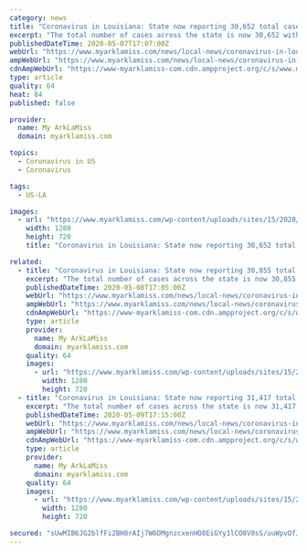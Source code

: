 ```yaml
---
category: news
title: "Coronavirus in Louisiana: State now reporting 30,652 total cases as death total reaches 2,135"
excerpt: "The total number of cases across the state is now 30,652 with a total of 2,135 deaths. The LDH is also reporting 20,316 presumed recoveries in"
publishedDateTime: 2020-05-07T17:07:00Z
webUrl: "https://www.myarklamiss.com/news/local-news/coronavirus-in-louisiana-state-now-reporting-30652-total-cases-as-death-total-reaches-2135/"
ampWebUrl: "https://www.myarklamiss.com/news/local-news/coronavirus-in-louisiana-state-now-reporting-30652-total-cases-as-death-total-reaches-2135/amp/"
cdnAmpWebUrl: "https://www-myarklamiss-com.cdn.ampproject.org/c/s/www.myarklamiss.com/news/local-news/coronavirus-in-louisiana-state-now-reporting-30652-total-cases-as-death-total-reaches-2135/amp/"
type: article
quality: 64
heat: 84
published: false

provider:
  name: My ArkLaMiss
  domain: myarklamiss.com

topics:
  - Coronavirus in US
  - Coronavirus

tags:
  - US-LA

images:
  - url: "https://www.myarklamiss.com/wp-content/uploads/sites/15/2020/05/CoronavirusOutbreak_Graphic-1-2.jpg?w=1236&h=720&crop=1&resize=1280,720"
    width: 1280
    height: 720
    title: "Coronavirus in Louisiana: State now reporting 30,652 total cases as death total reaches 2,135"

related:
  - title: "Coronavirus in Louisiana: State now reporting 30,855 total cases as death total reaches 2,154"
    excerpt: "The total number of cases across the state is now 30,855 with a total of 2,154 deaths. The LDH is also reporting 20,316 presumed recoveries in"
    publishedDateTime: 2020-05-08T17:05:00Z
    webUrl: "https://www.myarklamiss.com/news/local-news/coronavirus-in-louisiana-state-now-reporting-30855-total-cases-as-death-total-reaches-2154/"
    ampWebUrl: "https://www.myarklamiss.com/news/local-news/coronavirus-in-louisiana-state-now-reporting-30855-total-cases-as-death-total-reaches-2154/amp/"
    cdnAmpWebUrl: "https://www-myarklamiss-com.cdn.ampproject.org/c/s/www.myarklamiss.com/news/local-news/coronavirus-in-louisiana-state-now-reporting-30855-total-cases-as-death-total-reaches-2154/amp/"
    type: article
    provider:
      name: My ArkLaMiss
      domain: myarklamiss.com
    quality: 64
    images:
      - url: "https://www.myarklamiss.com/wp-content/uploads/sites/15/2020/05/2e719b0636bf4b0386a7b75d960f49cc-1-1-1.jpg?w=1280&h=720&crop=1"
        width: 1280
        height: 720
  - title: "Coronavirus in Louisiana: State now reporting 31,417 total cases as death total reaches 2,194"
    excerpt: "The total number of cases across the state is now 31,417 with a total of 2,194 deaths. The LDH is also reporting 20,316 presumed recoveries in Friday’s"
    publishedDateTime: 2020-05-09T17:15:00Z
    webUrl: "https://www.myarklamiss.com/news/local-news/coronavirus-in-louisiana-state-now-reporting-31417-total-cases-as-death-total-reaches-2194/"
    ampWebUrl: "https://www.myarklamiss.com/news/local-news/coronavirus-in-louisiana-state-now-reporting-31417-total-cases-as-death-total-reaches-2194/amp/"
    cdnAmpWebUrl: "https://www-myarklamiss-com.cdn.ampproject.org/c/s/www.myarklamiss.com/news/local-news/coronavirus-in-louisiana-state-now-reporting-31417-total-cases-as-death-total-reaches-2194/amp/"
    type: article
    provider:
      name: My ArkLaMiss
      domain: myarklamiss.com
    quality: 64
    images:
      - url: "https://www.myarklamiss.com/wp-content/uploads/sites/15/2020/05/thumbnail_Coronavirus-Update-1-2-2-2-3-2-1-5-1-1.jpg?w=1280&h=720&crop=1"
        width: 1280
        height: 720

secured: "sUwMIB6JG2blfFi2BH8rAIj7W6DMgnzcxenHO8EiGYy1lCO8V0sS/uuWpvOfJpO422kLJ9GBr1ax96SQKsU5jtlMRQYn8LnYlsgy6o+/QQ8tOe2pnkS6MPnVvIWqGFwKQoGRZFRm3WIXlm6BXhNfvs7zorKSLIP1QilXJICNULbraky7V++5yVTXSCkPqvcN88UHRR+2DpArnFrP9q1XuEOYsN5cERpVQdMztguhHm4AWDCLXNbrU+ia0VeAMJVGb9z2gSm64+PYNAAOfjlBayVE1AjyDhCerkR5ptfFbAxBj0q6BmC4vyOkohw5Pw6JQuw48RdxEFK1urCpat1J9LRKT08y3Zxb4vmkpYiEvl2c7Qyc4J/B6QeFmazyWKFpEU6TkWcidgUSxlFzMnAb+KDeEJBGz3XB5jkpkqNbA7icBVjSOUoDKNYC8X/OhAfGSXBeJQdOcMSQrMq8aa1E5BOSUo5euKu95t3waKNQLjg=;8XPlBJFucNtG0qUzeMgtKg=="
---
```


